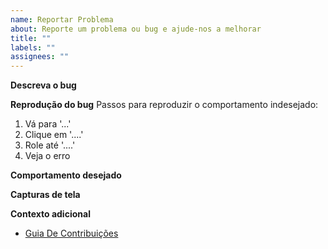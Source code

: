 ```yaml
---
name: Reportar Problema
about: Reporte um problema ou bug e ajude-nos a melhorar
title: ""
labels: ""
assignees: ""
---
```


**Descreva o bug**

<!-- Uma descrição concisa e clara do que o bug é. -->

**Reprodução do bug**
Passos para reproduzir o comportamento indesejado:

1. Vá para '...'
2. Clique em '....'
3. Role até '....'
4. Veja o erro

**Comportamento desejado**

<!-- Uma descrição clara sobre o comportamento esperado. -->

**Capturas de tela**

<!-- Se aplicável, adicione capturas de tela para ajudar na descrição do problema -->

**Contexto adicional**

<!-- Adicione qualquer outro contexto ao problema reportado aqui -->
- [Guia De Contribuições](https://github.com/gabrielfelipeg/HiDnama-Bot/wiki/Workflow-de-Contribui%C3%A7%C3%B5es)

